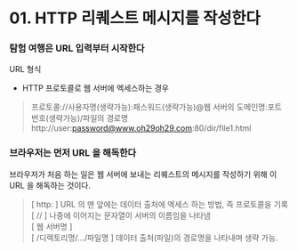 # 01. HTTP 리퀘스트 메시지를 작성한다

### 탐험 여행은 URL 입력부터 시작한다

URL 형식  

- HTTP 프로토콜로 웹 서버에 엑세스하는 경우

> 프로토콜://사용자명(생략가능):패스워드(생략가능)@웹 서버의 도메인명:포트 번호(생략가능)/파일의 경로명
> http://user:password@www.oh29oh29.com:80/dir/file1.html

### 브라우저는 먼저 URL 을 해독한다

브라우저가 처음 하는 일은 웹 서버에 보내는 리퀘스트의 메시지를 작성하기 위해 이 URL 을 해독하는 것이다.

> [ http: ] URL 의 맨 앞에는 데이터 출처에 엑세스 하는 방법, 즉 프로토콜을 기록  
> [ // ] 나중에 이어지는 문자열이 서버의 이름임을 나타냄  
> [ 웹 서버명 ]  
> [ /디렉토리명/.../파일명 ] 데이터 출처(파일)의 경로명을 나타내며 생략 가능.